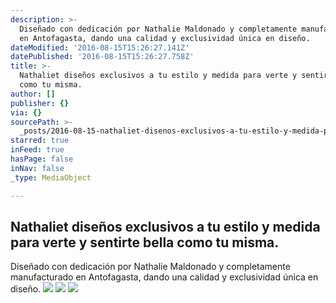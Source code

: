 ```yaml
---
description: >-
  Diseñado con dedicación por Nathalie Maldonado y completamente manufacturado
  en Antofagasta, dando una calidad y exclusividad única en diseño.
dateModified: '2016-08-15T15:26:27.141Z'
datePublished: '2016-08-15T15:26:27.758Z'
title: >-
  Nathaliet diseños exclusivos a tu estilo y medida para verte y sentirte bella
  como tu misma.
author: []
publisher: {}
via: {}
sourcePath: >-
  _posts/2016-08-15-nathaliet-disenos-exclusivos-a-tu-estilo-y-medida-para-verte.md
starred: true
inFeed: true
hasPage: false
inNav: false
_type: MediaObject

---
```

## Nathaliet diseños exclusivos a tu estilo y medida para verte y sentirte bella como tu misma.

Diseñado con dedicación por Nathalie Maldonado y completamente manufacturado en Antofagasta, dando una calidad y exclusividad única en diseño.
![](https://the-grid-user-content.s3-us-west-2.amazonaws.com/40dc6161-b308-45aa-b48c-d9416658f1dc.jpg)
![](https://the-grid-user-content.s3-us-west-2.amazonaws.com/5cb8e1ee-8149-4a18-8117-9eb0d28bb6ce.jpg)
![](https://the-grid-user-content.s3-us-west-2.amazonaws.com/800a2824-1f40-424c-8ad4-bb1fcd501ef9.jpg)